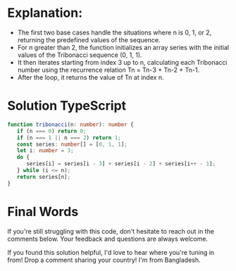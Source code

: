 # Explanation:

-  The first two base cases handle the situations where n is 0, 1, or 2, returning the predefined values of the sequence.
-  For n greater than 2, the function initializes an array series with the initial values of the Tribonacci sequence (0, 1, 1).
-  It then iterates starting from index 3 up to n, calculating each Tribonacci number using the recurrence relation Tn = Tn-3 + Tn-2 + Tn-1.
-  After the loop, it returns the value of Tn at index n.

# Solution TypeScript

```ts
function tribonacci(n: number): number {
   if (n === 0) return 0;
   if (n === 1 || n === 2) return 1;
   const series: number[] = [0, 1, 1];
   let i: number = 3;
   do {
      series[i] = series[i - 3] + series[i - 2] + series[i++ - 1];
   } while (i <= n);
   return series[n];
}
```

# Final Words

If you're still struggling with this code, don't hesitate to reach out in the comments below. Your feedback and questions are always welcome.

If you found this solution helpful, I'd love to hear where you're tuning in from! Drop a comment sharing your country! I'm from Bangladesh.

